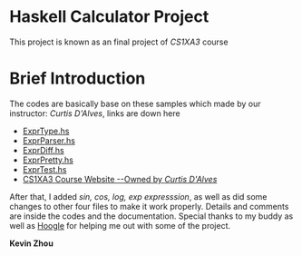 # Haskell Calculator Project

This project is known as an final project of *CS1XA3* course

# Brief Introduction

The codes are basically base on these samples which made by our instructor: *Curtis D'Alves*, links are down here
  - [ExprType.hs](http://www.cas.mcmaster.ca/~dalvescb/Code/ExprType.hs)
  - [ExprParser.hs](http://www.cas.mcmaster.ca/~dalvescb/Code/ExprParser.hs)
  - [ExprDiff.hs](http://www.cas.mcmaster.ca/~dalvescb/Code/ExprDiff.hs)
  - [ExprPretty.hs](http://www.cas.mcmaster.ca/~dalvescb/Code/ExprPretty.hs)
  - [ExprTest.hs](http://www.cas.mcmaster.ca/~dalvescb/Code/ExprTest.hs)
  - [CS1XA3 Course Website --Owned by *Curtis D'Alves*](http://www.cas.mcmaster.ca/~dalvescb/)

After that, I added *sin, cos, log, exp expresssion*, as well as did some changes to other four files to make it work properly. Details and comments are inside the codes and the documentation. Special thanks to my buddy as well as [Hoogle](https://www.haskell.org/hoogle/) for helping me out with some of the project.

**Kevin Zhou**
